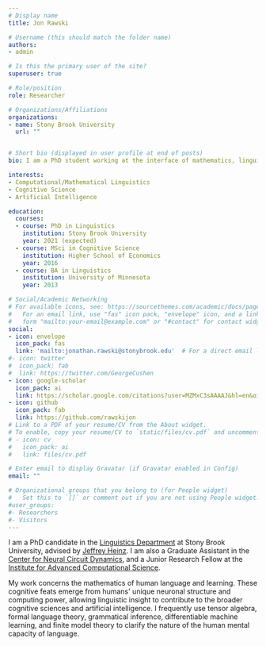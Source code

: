 ```yaml
---
# Display name
title: Jon Rawski

# Username (this should match the folder name)
authors:
- admin

# Is this the primary user of the site?
superuser: true

# Role/position
role: Researcher

# Organizations/Affiliations
organizations:
- name: Stony Brook University
  url: ""


# Short bio (displayed in user profile at end of posts)
bio: I am a PhD student working at the interface of mathematics, linguistics, cognitive science, and algorithmic learning theory.

interests:
- Computational/Mathematical Linguistics
- Cognitive Science
- Artificial Intelligence

education:
  courses:
  - course: PhD in Linguistics
    institution: Stony Brook University
    year: 2021 (expected)
  - course: MSci in Cognitive Science
    institution: Higher School of Economics
    year: 2016
  - course: BA in Linguistics
    institution: University of Minnesota
    year: 2013

# Social/Academic Networking
# For available icons, see: https://sourcethemes.com/academic/docs/page-builder/#icons
#   For an email link, use "fas" icon pack, "envelope" icon, and a link in the
#   form "mailto:your-email@example.com" or "#contact" for contact widget.
social:
- icon: envelope
  icon_pack: fas
  link: 'mailto:jonathan.rawski@stonybrook.edu'  # For a direct email link, use "mailto:test@example.org".
#- icon: twitter
#  icon_pack: fab
#  link: https://twitter.com/GeorgeCushen
- icon: google-scholar
  icon_pack: ai
  link: https://scholar.google.com/citations?user=MZMxC3sAAAAJ&hl=en&oi=ao
- icon: github
  icon_pack: fab
  link: https://github.com/rawskijon
# Link to a PDF of your resume/CV from the About widget.
# To enable, copy your resume/CV to `static/files/cv.pdf` and uncomment the lines below.
# - icon: cv
#   icon_pack: ai
#   link: files/cv.pdf

# Enter email to display Gravatar (if Gravatar enabled in Config)
email: ""

# Organizational groups that you belong to (for People widget)
#   Set this to `[]` or comment out if you are not using People widget.
#user_groups:
#- Researchers
#- Visitors
---
```


I am a PhD candidate in the <a href="https://linguistics.stonybrook.edu/">Linguistics Department</a> at Stony Brook University, advised by <a href="http://jeffreyheinz.net/">Jeffrey Heinz</a>. I am also a Graduate Assistant in the <a href="https://www.stonybrook.edu/cncd/">Center for Neural Circuit Dynamics</a>, and a Junior Research Fellow at the <a href="https://iacs.stonybrook.edu/">Institute for Advanced Computational Science</a>.

My work concerns the mathematics of human language and learning. These cognitive feats emerge from humans' unique neuronal structure and computing power, allowing linguistic insight to contribute to the broader cognitive sciences and artificial intelligence. I frequently use tensor algebra, formal language theory, grammatical inference, differentiable machine learning, and finite model theory to clarify the nature of the human mental capacity of language.

